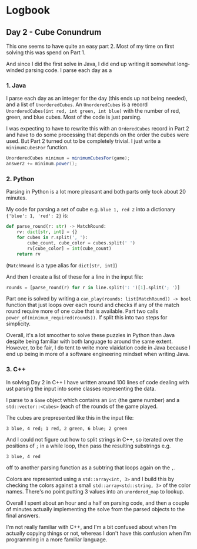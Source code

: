 # Logbook

## Day 2 - Cube Conundrum

This one seems to have quite an easy part 2. Most of my time on first solving this was spend on Part 1.

And since I did the first solve in Java, I did end up writing it somewhat long-winded parsing code. I parse each day as a

### 1. Java

I parse each day as an integer for the day (this ends up not being needed), and a list of `UnorderedCubes`. An `UnorderedCubes` is a record `UnorderedCubes(int red, int green, int blue)` with the number of red, green, and blue cubes. Most of the code is just parsing.

I was expecting to have to rewrite this with an `OrderedCubes` record in Part 2 and have to do some processing that depends on the order the cubes were used. But Part 2 turned out to be completely trivial. I just write a `minimumCubesFor` function.

```Java
UnorderedCubes minimum = minimumCubesFor(game);
answer2 += minimum.power();
```

### 2. Python

Parsing in Python is a lot more pleasant and both parts only took about 20 minutes.

My code for parsing a set of cube e.g. `blue 1, red 2` into a dictionary `{'blue': 1, 'red': 2}` is:

```Python
def parse_round(r: str) -> MatchRound:
    rv: dict[str, int] = {}
    for cubes in r.split(', '):
        cube_count, cube_color = cubes.split(' ')
        rv[cube_color] = int(cube_count)
    return rv
```

(`MatchRound` is a type alias for `dict[str, int]`)

And then I create a list of these for a line in the input file:

```Python
rounds = [parse_round(r) for r in line.split(': ')[1].split('; ')]
```

Part one is solved by writing a `can_play(rounds: list[MatchRound]) -> bool` function that just loops over each round and checks if any of the match round require more of one cube that is available. Part two calls `power_of(minimum_required(rounds))`. If split this into two steps for simplicity.

Overall, it's a lot smoother to solve these puzzles in Python than Java despite being familiar with both language to around the same extent. However, to be fair, I do tent to write more vlaidation code in Java because I end up being in more of a software engineering mindset when writing Java.

### 3. C++

In solving Day 2 in C++ I have written around 100 lines of code dealing with ust parsing the input into some classes representing the data.

I parse to a `Game` object which contains an `int` (the game number) and a `std::vector::<Cubes>` (each of the rounds of the game played.

The cubes are prepresented like this in the input file:

```
3 blue, 4 red; 1 red, 2 green, 6 blue; 2 green
```

And I could not figure out how to split strings in C++, so iterated over the positions of `;` in a while loop, then pass the resulting substrings e.g.

```
3 blue, 4 red
```

off to another parsing function as a subtring that loops again on the `,`.

Colors are represented using a `std::array<int, 3>` and I build this by checking the colors against a small `std::array<std::string, 3>` of the color names. There's no point putting 3 values into an `unordered_map` to lookup.

Overall I spent about an hour and a half on parsing code, and then a couple of minutes actually implementing the solve from the parsed objects to the final answers.

I'm not really familiar with C++, and I'm a bit confused about when I'm actually copying things or not, whereas I don't have this confusion when I'm programming in a more familiar language.
